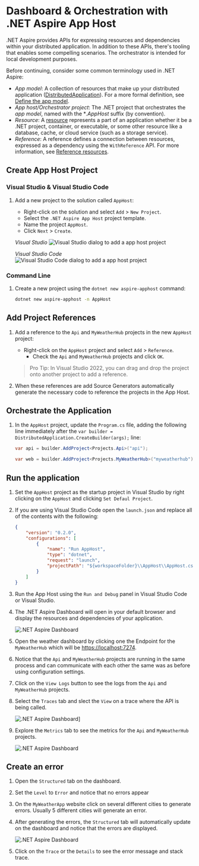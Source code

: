 # Dashboard & Orchestration with .NET Aspire App Host

.NET Aspire provides APIs for expressing resources and dependencies within your distributed application. In addition to these APIs, there's tooling that enables some compelling scenarios. The orchestrator is intended for local development purposes.

Before continuing, consider some common terminology used in .NET Aspire:

* *App model*: A collection of resources that make up your distributed application ([DistributedApplication](https://learn.microsoft.com/dotnet/api/aspire.hosting.distributedapplication)). For a more formal definition, see [Define the app model](https://learn.microsoft.com/dotnet/aspire/fundamentals/app-host-overview?tabs=docker#define-the-app-model).
* *App host/Orchestrator project*: The .NET project that orchestrates the *app model*, named with the **.AppHost* suffix (by convention).
* *Resource*: A [resource](https://learn.microsoft.com/dotnet/aspire/fundamentals/app-host-overview?tabs=docker#built-in-resource-types) represents a part of an application whether it be a .NET project, container, or executable, or some other resource like a database, cache, or cloud service (such as a storage service).
* *Reference*: A reference defines a connection between resources, expressed as a dependency using the `WithReference` API. For more information, see [Reference resources](https://learn.microsoft.com/dotnet/aspire/fundamentals/app-host-overview?tabs=docker#reference-resources).


## Create App Host Project

### Visual Studio & Visual Studio Code

1. Add a new project to the solution called `AppHost`:

	- Right-click on the solution and select `Add` > `New Project`.
	- Select the `.NET Aspire App Host` project template.
	- Name the project `AppHost`.
	- Click `Next` > `Create`.

	*Visual Studio*
	![Visual Studio dialog to add a app host project](./media/vs-add-apphost.png)

	*Visual Studio Code*
	![Visual Studio Code dialog to add a app host project](./media/vsc-add-apphost.png)


### Command Line

1. Create a new project using the `dotnet new aspire-apphost` command:

	```bash
	dotnet new aspire-apphost -n AppHost
	```

## Add Project References

1. Add a reference to the `Api` and `MyWeatherHub` projects in the new `AppHost` project:

	- Right-click on the `AppHost` project and select `Add` > `Reference`.
		- Check the `Api` and `MyWeatherHub` projects and click `OK`.

	> Pro Tip: In Visual Studio 2022, you can drag and drop the project onto another project to add a reference.
1. When these references are add Source Generators automatically generate the necessary code to reference the projects in the App Host.

## Orchestrate the Application

1. In the `AppHost` project, update the `Program.cs` file, adding the following line immediately after the `var builder = DistributedApplication.CreateBuilder(args);` line:

	```csharp
	var api = builder.AddProject<Projects.Api>("api");

	var web = builder.AddProject<Projects.MyWeatherHub>("myweatherhub");
	```

## Run the application

1. Set the `AppHost` project as the startup project in Visual Studio by right clicking on the `AppHost` and clicking `Set Defaul Project`.
1. If you are using Visual Studio Code open the `launch.json` and replace all of the contents with the following:
	```json
	{
        "version": "0.2.0",
        "configurations": [
            {
                "name": "Run AppHost",
                "type": "dotnet",
                "request": "launch",
                "projectPath": "${workspaceFolder}\\AppHost\\AppHost.csproj"
            }
        ]
    }
	```
1. Run the App Host using the `Run and Debug` panel in Visual Studio Code or Visual Studio.
1. The .NET Aspire Dashboard will open in your default browser and display the resources and dependencies of your application.

	![.NET Aspire Dashboard](./media/dashboard.png)

1. Open the weather dashboard by clicking one the Endpoint for the `MyWeatherHub` which will be [https://localhost:7274](https://localhost:7274).
1. Notice that the `Api` and `MyWeatherHub` projects are running in the same process and can communicate with each other the same was as before using configuration settings.
1. Click on the `View Logs` button to see the logs from the `Api` and `MyWeatherHub` projects.
1. Select the `Traces` tab and slect the `View` on a trace where the API is being called.

	![.NET Aspire Dashboard](./media/dashboard-trace.png)]

1. Explore the `Metrics` tab to see the metrics for the `Api` and `MyWeatherHub` projects.

	![.NET Aspire Dashboard](./media/dashboard-metrics.png)

## Create an error

1. Open the `Structured` tab on the dashboard.
1. Set the `Level` to `Error` and notice that no errors appear
1. On the `MyWeatherApp` website click on several different cities to generate errors. Usually 5 different cities will generate an error.
1. After generating the errors, the `Structured` tab will automatically update on the dashboard and notice that the errors are displayed.

	![.NET Aspire Dashboard](./media/dashboard-error.png)
1. Click on the `Trace` or the `Details` to see the error message and stack trace.
